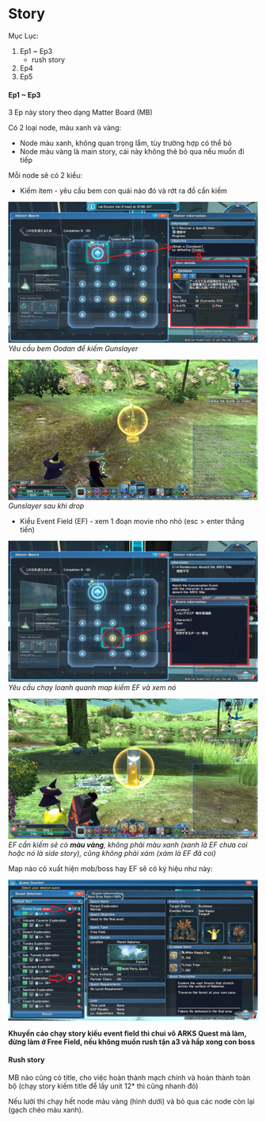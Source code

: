 # Story
Mục Lục:
1. Ep1 ~ Ep3
    * rush story
2. Ep4
3. Ep5

#### Ep1 ~ Ep3
3 Ep này story theo dạng Matter Board (MB)

Có 2 loại node, màu xanh và vàng:
* Node màu xanh, không quan trọng lắm, tùy trường hợp có thể bỏ
* Node màu vàng là main story, cái này không thẻ bỏ qua nếu muốn đi tiếp

Mỗi node sẽ có 2 kiểu:
* Kiếm item - yêu cầu bem con quái nào đó và rớt ra đồ cần kiếm

![](../../data/other/story/ep1-3-0001.jpg)
_Yêu cầu bem Oodan để kiếm Gunslayer_

![](../../data/other/story/ep1-3-0001-5.jpg)
_Gunslayer sau khi drop_

* Kiểu Event Field (EF) - xem 1 đoạn movie nho nhỏ (esc > enter thẳng tiến)

![](../../data/other/story/ep1-3-0002.jpg)
_Yêu cầu chạy loanh quanh map kiếm EF và xem nó_

![](../../data/other/story/ep1-3-0002-5.jpg)
_EF cần kiếm sẽ có **màu vàng**, không phải màu xanh (xanh là EF chưa coi hoặc nó là side story), cũng không phải xám (xám là EF đã coi)_

Map nào có xuất hiện mob/boss hay EF sẽ có ký hiệu như này:

![](../../data/other/story/ep1-3-0003.jpg)

**Khuyến cáo chạy story kiểu event field thì chui vô ARKS Quest mà làm, đừng làm ở Free Field, nếu không muốn rush tận a3 và hấp xong con boss**

#### Rush story
MB nào cũng có title, cho việc hoàn thành mạch chính và hoàn thành toàn bộ (chạy story kiếm title để lấy unit 12* thì cũng nhanh đó)

Nếu lười thì chạy hết node màu vàng (hình dưới) và bỏ qua các node còn lại (gạch chéo màu xanh). 